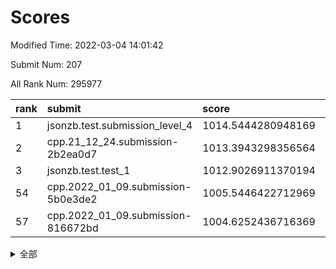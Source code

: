 # Scores

Modified Time: 2022-03-04 14:01:42

Submit Num: 207

All Rank Num: 295977

| rank |               submit               |       score        |       sigma        | pk_num |
| :--- | :--------------------------------- | :----------------- | :----------------- | :----- |
| 1    | jsonzb.test.submission_level_4     | 1014.5444280948169 | 0.851771849780666  | 5725   |
| 2    | cpp.21_12_24.submission-2b2ea0d7   | 1013.3943298356564 | 0.819309046228538  | 5721   |
| 3    | jsonzb.test.test_1                 | 1012.9026911370194 | 0.8038598438968314 | 5716   |
| 54   | cpp.2022_01_09.submission-5b0e3de2 | 1005.5446422712969 | 0.7162856982546671 | 5720   |
| 57   | cpp.2022_01_09.submission-816672bd | 1004.6252436716369 | 0.7127624137123647 | 5717   |


<details>
<summary>全部</summary>

| rank |                 submit                 |       score        |       sigma        | pk_num |
| :--- | :------------------------------------- | :----------------- | :----------------- | :----- |
| 1    | jsonzb.test.submission_level_4         | 1014.5444280948169 | 0.851771849780666  | 5725   |
| 2    | cpp.21_12_24.submission-2b2ea0d7       | 1013.3943298356564 | 0.819309046228538  | 5721   |
| 3    | jsonzb.test.test_1                     | 1012.9026911370194 | 0.8038598438968314 | 5716   |
| 4    | gobigger.level_3.submission_level_3_26 | 1011.6630330576    | 0.7679675896544134 | 5719   |
| 5    | gobigger.level_3.submission_level_3_2  | 1011.5702517883195 | 0.7690507054512687 | 5717   |
| 6    | gobigger.level_3.submission_level_3_14 | 1011.526737709869  | 0.7803767303645157 | 5721   |
| 7    | gobigger.level_3.submission_level_3_44 | 1011.412280878604  | 0.7816106139778839 | 5721   |
| 8    | gobigger.level_3.submission_level_3_31 | 1011.1171793083275 | 0.7741221008567385 | 5720   |
| 9    | gobigger.level_3.submission_level_3_20 | 1011.1143386893588 | 0.7684454321383891 | 5723   |
| 10   | gobigger.level_3.submission_level_3_10 | 1010.9482442664308 | 0.7593693126540461 | 5719   |
| 11   | gobigger.level_3.submission_level_3_19 | 1010.8259185972031 | 0.7698295525611962 | 5721   |
| 12   | gobigger.level_3.submission_level_3_28 | 1010.7315264665805 | 0.7657796563415763 | 5720   |
| 13   | gobigger.level_3.submission_level_3_4  | 1010.688922297977  | 0.7631658625282826 | 5724   |
| 14   | gobigger.level_3.submission_level_3_46 | 1010.6807787509098 | 0.786218067835565  | 5716   |
| 15   | gobigger.level_3.submission_level_3_29 | 1010.6734015380417 | 0.7580722222348473 | 5719   |
| 16   | gobigger.level_3.submission_level_3_27 | 1010.5963064044879 | 0.7857439403466527 | 5718   |
| 17   | gobigger.level_3.submission_level_3_15 | 1010.5687799574275 | 0.7882196802000742 | 5725   |
| 18   | gobigger.level_3.submission_level_3_33 | 1010.5335033389892 | 0.7789256957943167 | 5719   |
| 19   | gobigger.level_3.submission_level_3_16 | 1010.5132150425035 | 0.7613201965923566 | 5719   |
| 20   | gobigger.level_3.submission_level_3_49 | 1010.4809180053707 | 0.776334165606767  | 5723   |
| 21   | gobigger.level_3.submission_level_3_12 | 1010.3452819053376 | 0.760405922473345  | 5712   |
| 22   | gobigger.level_3.submission_level_3_30 | 1010.3166065563341 | 0.7506264978374311 | 5719   |
| 23   | gobigger.level_3.submission_level_3_3  | 1010.2813093686038 | 0.7359241148133853 | 5719   |
| 24   | gobigger.level_3.submission_level_3_47 | 1010.1778499843052 | 0.7635720318082143 | 5727   |
| 25   | gobigger.level_3.submission_level_3_24 | 1010.0887962006534 | 0.7622742817189183 | 5722   |
| 26   | gobigger.level_3.submission_level_3_25 | 1010.0606657080798 | 0.7655405995703994 | 5715   |
| 27   | gobigger.level_3.submission_level_3_7  | 1010.03089569375   | 0.7630619092975518 | 5715   |
| 28   | gobigger.level_3.submission_level_3_38 | 1009.9962926052202 | 0.7370171165983215 | 5719   |
| 29   | gobigger.level_3.submission_level_3_1  | 1009.9885118355924 | 0.7585803650728862 | 5717   |
| 30   | gobigger.level_3.submission_level_3_8  | 1009.9401401226527 | 0.7481740159591034 | 5718   |
| 31   | gobigger.level_3.submission_level_3_32 | 1009.9119191488288 | 0.7604513582922298 | 5712   |
| 32   | gobigger.level_3.submission_level_3_0  | 1009.8949217221615 | 0.7613624920384292 | 5721   |
| 33   | gobigger.level_3.submission_level_3_40 | 1009.8939190634496 | 0.7587845490590074 | 5721   |
| 34   | gobigger.level_3.submission_level_3_45 | 1009.8687462938987 | 0.7729100953099975 | 5725   |
| 35   | gobigger.level_3.submission_level_3_21 | 1009.7285243302534 | 0.7518649144167097 | 5717   |
| 36   | gobigger.level_3.submission_level_3_41 | 1009.7273627160301 | 0.7493430764685732 | 5723   |
| 37   | gobigger.level_3.submission_level_3_35 | 1009.7091384841285 | 0.7783394500117372 | 5719   |
| 38   | gobigger.level_3.submission_level_3_34 | 1009.6421372599107 | 0.7534752911796473 | 5725   |
| 39   | gobigger.level_3.submission_level_3_43 | 1009.5772908477271 | 0.7544799777664234 | 5724   |
| 40   | gobigger.level_3.submission_level_3_36 | 1009.5260896700596 | 0.7795946728931084 | 5718   |
| 41   | gobigger.level_3.submission_level_3_18 | 1009.4994840448455 | 0.756515316417713  | 5719   |
| 42   | gobigger.level_3.submission_level_3_37 | 1009.4816296610676 | 0.7463860913286157 | 5721   |
| 43   | gobigger.level_3.submission_level_3_6  | 1009.3896485537409 | 0.7481022688043785 | 5720   |
| 44   | gobigger.level_3.submission_level_3_42 | 1009.3024531463188 | 0.7603306455764486 | 5716   |
| 45   | gobigger.level_3.submission_level_3_22 | 1008.9807371330756 | 0.7670117329760787 | 5720   |
| 46   | gobigger.level_3.submission_level_3_13 | 1008.8471830167629 | 0.748589404581022  | 5721   |
| 47   | gobigger.level_3.submission_level_3_39 | 1008.8107338657287 | 0.75425506344126   | 5723   |
| 48   | gobigger.level_3.submission_level_3_48 | 1008.7876644461517 | 0.7382530292078116 | 5714   |
| 49   | gobigger.level_3.submission_level_3_17 | 1008.5245852774227 | 0.7353377412079204 | 5720   |
| 50   | gobigger.level_3.submission_level_3_5  | 1008.4732805817556 | 0.7496038225332083 | 5719   |
| 51   | gobigger.level_3.submission_level_3_23 | 1008.1035964134811 | 0.7333351392757808 | 5721   |
| 52   | gobigger.level_3.submission_level_3_11 | 1008.0562272393762 | 0.7461443598082854 | 5721   |
| 53   | gobigger.level_3.submission_level_3_9  | 1007.386601790958  | 0.7608601727068767 | 5717   |
| 54   | cpp.2022_01_09.submission-5b0e3de2     | 1005.5446422712969 | 0.7162856982546671 | 5720   |
| 55   | gobigger.level_1.submission_level_1_47 | 1005.0957454539881 | 0.7372959447024074 | 5720   |
| 56   | gobigger.level_1.submission_level_1_28 | 1004.6462573749166 | 0.7240908488232642 | 5724   |
| 57   | cpp.2022_01_09.submission-816672bd     | 1004.6252436716369 | 0.7127624137123647 | 5717   |
| 58   | gobigger.level_1.submission_level_1_32 | 1004.6227024957043 | 0.7180850585647088 | 5714   |
| 59   | gobigger.level_1.submission_level_1_43 | 1004.4555021876279 | 0.7195131983234966 | 5722   |
| 60   | gobigger.level_1.submission_level_1_27 | 1004.4205280347026 | 0.7152722742231568 | 5721   |
| 61   | gobigger.level_1.submission_level_1_38 | 1004.2563940059395 | 0.7104391313310111 | 5716   |
| 62   | gobigger.level_1.submission_level_1_5  | 1004.199942256979  | 0.7192657337856228 | 5718   |
| 63   | gobigger.level_1.submission_level_1_24 | 1004.1648457724784 | 0.7146248996353028 | 5722   |
| 64   | gobigger.level_1.submission_level_1_8  | 1004.1044469974094 | 0.7157904240695153 | 5720   |
| 65   | gobigger.level_1.submission_level_1_46 | 1003.9581953350888 | 0.7094237676245192 | 5718   |
| 66   | gobigger.level_1.submission_level_1_34 | 1003.935734018631  | 0.716179113518172  | 5716   |
| 67   | gobigger.level_1.submission_level_1_11 | 1003.8826244759136 | 0.7148159196452516 | 5723   |
| 68   | gobigger.level_1.submission_level_1_3  | 1003.7994550377671 | 0.7096923371276741 | 5714   |
| 69   | gobigger.level_1.submission_level_1_16 | 1003.7669505913179 | 0.7227202369595391 | 5717   |
| 70   | gobigger.level_1.submission_level_1_12 | 1003.7440273637983 | 0.7260106406181407 | 5721   |
| 71   | gobigger.level_1.submission_level_1_0  | 1003.7367268960415 | 0.7141350346680985 | 5719   |
| 72   | gobigger.level_1.submission_level_1_21 | 1003.7028905273608 | 0.7280371899105028 | 5724   |
| 73   | gobigger.level_1.submission_level_1_40 | 1003.6476820246762 | 0.7133422735766691 | 5722   |
| 74   | gobigger.level_1.submission_level_1_13 | 1003.6462147948087 | 0.722099911333514  | 5719   |
| 75   | gobigger.level_1.submission_level_1_39 | 1003.6355585449178 | 0.7179390545416825 | 5723   |
| 76   | gobigger.level_1.submission_level_1_15 | 1003.5880023776488 | 0.703899414613201  | 5725   |
| 77   | gobigger.level_1.submission_level_1_44 | 1003.5483071158978 | 0.7111494540175753 | 5719   |
| 78   | gobigger.level_1.submission_level_1_37 | 1003.4960657638065 | 0.7247582281695684 | 5714   |
| 79   | gobigger.level_1.submission_level_1_45 | 1003.4914614209256 | 0.7216175657038666 | 5718   |
| 80   | gobigger.level_1.submission_level_1_49 | 1003.41111585369   | 0.7299096495836205 | 5716   |
| 81   | gobigger.level_1.submission_level_1_1  | 1003.274346801055  | 0.7091324975982183 | 5712   |
| 82   | gobigger.level_1.submission_level_1_20 | 1003.2728985491266 | 0.7174925051527022 | 5719   |
| 83   | gobigger.level_1.submission_level_1_4  | 1003.2317487367765 | 0.7042284375741916 | 5718   |
| 84   | gobigger.level_1.submission_level_1_6  | 1003.2073190061132 | 0.7143416080398549 | 5719   |
| 85   | gobigger.level_1.submission_level_1_10 | 1003.1317833363872 | 0.7189938776598772 | 5720   |
| 86   | gobigger.level_1.submission_level_1_36 | 1003.1006695547962 | 0.7169894209590565 | 5723   |
| 87   | gobigger.level_1.submission_level_1_29 | 1003.0241984465447 | 0.7171565368930498 | 5721   |
| 88   | gobigger.level_1.submission_level_1_9  | 1003.0139052677351 | 0.7116178936023101 | 5714   |
| 89   | gobigger.level_1.submission_level_1_14 | 1002.8463167130271 | 0.7146851749856031 | 5722   |
| 90   | gobigger.level_1.submission_level_1_33 | 1002.8219811800044 | 0.708783253824572  | 5718   |
| 91   | gobigger.level_1.submission_level_1_42 | 1002.7588809990763 | 0.7170807460317423 | 5723   |
| 92   | gobigger.level_1.submission_level_1_18 | 1002.6288116629678 | 0.7080545136114064 | 5722   |
| 93   | gobigger.level_1.submission_level_1_31 | 1002.6085983848992 | 0.7086409784063252 | 5714   |
| 94   | gobigger.level_1.submission_level_1_2  | 1002.569669828892  | 0.7139278339430579 | 5727   |
| 95   | gobigger.level_1.submission_level_1_35 | 1002.5529445293847 | 0.6998994860575954 | 5720   |
| 96   | gobigger.level_1.submission_level_1_17 | 1002.4678274895606 | 0.7057699797538275 | 5720   |
| 97   | gobigger.level_1.submission_level_1_48 | 1002.4661919646525 | 0.7110695344558087 | 5721   |
| 98   | gobigger.level_1.submission_level_1_19 | 1002.3429710912885 | 0.7162229966855875 | 5718   |
| 99   | gobigger.level_1.submission_level_1_7  | 1002.2237786930134 | 0.7054263703342213 | 5725   |
| 100  | gobigger.level_1.submission_level_1_22 | 1002.1226359257721 | 0.707380363835653  | 5718   |
| 101  | gobigger.level_1.submission_level_1_41 | 1002.046296627493  | 0.7155871952156342 | 5715   |
| 102  | gobigger.level_1.submission_level_1_25 | 1001.8365250779718 | 0.7196115154250404 | 5725   |
| 103  | gobigger.level_1.submission_level_1_26 | 1001.6266986595045 | 0.7206920379892279 | 5722   |
| 104  | gobigger.level_1.submission_level_1_30 | 1001.5827862628288 | 0.7174668483193476 | 5720   |
| 105  | gobigger.level_1.submission_level_1_23 | 1001.351955543005  | 0.7153218623449169 | 5716   |
| 106  | gobigger.random.submission_random_45   | 997.5738608256054  | 0.7172375624220191 | 5720   |
| 107  | gobigger.random.submission_random_10   | 997.4495244479136  | 0.708735947205781  | 5719   |
| 108  | gobigger.random.submission_random_47   | 997.4245696172014  | 0.7137082492234813 | 5724   |
| 109  | gobigger.random.submission_random_33   | 997.406296844311   | 0.711858930051112  | 5720   |
| 110  | gobigger.random.submission_random_37   | 997.2753734753617  | 0.7044112913182478 | 5719   |
| 111  | gobigger.random.submission_random_7    | 996.8626548351511  | 0.710555993387941  | 5719   |
| 112  | gobigger.random.submission_random_26   | 996.8489276930009  | 0.7086902343647559 | 5721   |
| 113  | gobigger.random.submission_random_41   | 996.8238882014222  | 0.7080152008963292 | 5722   |
| 114  | gobigger.random.submission_random_5    | 996.8096784109886  | 0.719946980410831  | 5717   |
| 115  | gobigger.random.submission_random_16   | 996.7451687100274  | 0.7084062717245234 | 5724   |
| 116  | gobigger.random.submission_random_25   | 996.7092424273849  | 0.7102647251795786 | 5718   |
| 117  | gobigger.random.submission_random_35   | 996.6909218361461  | 0.7040704017650652 | 5722   |
| 118  | gobigger.random.submission_random_20   | 996.6303526712785  | 0.7281858862265171 | 5724   |
| 119  | gobigger.random.submission_random_23   | 996.5803580586248  | 0.7084215742930647 | 5721   |
| 120  | gobigger.random.submission_random_3    | 996.4755450385601  | 0.706164043535209  | 5719   |
| 121  | gobigger.random.submission_random_44   | 996.4568252780956  | 0.6966936145399473 | 5717   |
| 122  | gobigger.random.submission_random_48   | 996.4550001092655  | 0.7205314301645998 | 5719   |
| 123  | gobigger.random.submission_random_4    | 996.3671095134621  | 0.7018469912746473 | 5722   |
| 124  | gobigger.random.submission_random_30   | 996.3213318922558  | 0.7090635378487459 | 5720   |
| 125  | gobigger.random.submission_random_27   | 996.3097576240156  | 0.7198572993874223 | 5720   |
| 126  | gobigger.random.submission_random_17   | 996.2599972921366  | 0.7102385898179787 | 5719   |
| 127  | gobigger.random.submission_random_6    | 996.214677889407   | 0.7118921932906673 | 5716   |
| 128  | gobigger.random.submission_random_24   | 996.1861649113328  | 0.6953998368464492 | 5713   |
| 129  | gobigger.random.submission_random_28   | 996.1691066202111  | 0.7036724609942215 | 5712   |
| 130  | gobigger.random.submission_random_38   | 996.1135614178261  | 0.7270509344404387 | 5717   |
| 131  | gobigger.random.submission_random_21   | 996.0667494922934  | 0.7210476008073601 | 5720   |
| 132  | gobigger.random.submission_random_15   | 995.9851877308023  | 0.7071756519497255 | 5722   |
| 133  | gobigger.random.submission_random_32   | 995.8920907006883  | 0.7177442978109401 | 5720   |
| 134  | gobigger.random.submission_random_1    | 995.8824662333574  | 0.7099166955332661 | 5722   |
| 135  | gobigger.random.submission_random_8    | 995.8537908919297  | 0.7159057481325096 | 5724   |
| 136  | gobigger.random.submission_random_9    | 995.8534863887621  | 0.7029594056744719 | 5717   |
| 137  | gobigger.random.submission_random_29   | 995.7956326942339  | 0.7005336657403202 | 5721   |
| 138  | gobigger.random.submission_random_12   | 995.7874724625918  | 0.7114047921218785 | 5713   |
| 139  | gobigger.random.submission_random_42   | 995.7798691794352  | 0.7095491333113451 | 5721   |
| 140  | gobigger.random.submission_random_14   | 995.7715537449748  | 0.7129555791081195 | 5718   |
| 141  | gobigger.random.submission_random_31   | 995.768790012936   | 0.7099969792496372 | 5722   |
| 142  | gobigger.random.submission_random_43   | 995.7094169643477  | 0.7191764042112715 | 5720   |
| 143  | gobigger.random.submission_random_46   | 995.7040887954462  | 0.7137565637853209 | 5715   |
| 144  | gobigger.random.submission_random_39   | 995.6828715795041  | 0.7017600268511868 | 5722   |
| 145  | gobigger.random.submission_random_22   | 995.5949172137647  | 0.7215260239620783 | 5720   |
| 146  | gobigger.random.submission_random_2    | 995.5186837985968  | 0.7243850883417692 | 5719   |
| 147  | gobigger.random.submission_random_34   | 995.4313888669249  | 0.7171426612251796 | 5721   |
| 148  | gobigger.random.submission_random_11   | 995.3804394267111  | 0.7145245170665853 | 5717   |
| 149  | gobigger.random.submission_random_19   | 995.2962970308253  | 0.7099644402888349 | 5720   |
| 150  | gobigger.random.submission_random_36   | 995.2913718468855  | 0.7072383616992535 | 5723   |
| 151  | gobigger.random.submission_random_40   | 995.2785197722525  | 0.7246550221418886 | 5726   |
| 152  | gobigger.random.submission_random_18   | 995.0307701836495  | 0.7071231748882404 | 5718   |
| 153  | gobigger.random.submission_random_13   | 994.9524243605799  | 0.7341000156001883 | 5720   |
| 154  | gobigger.random.submission_random_49   | 994.7386423465065  | 0.7067861198536367 | 5717   |
| 155  | gobigger.level_2.submission_level_2_39 | 994.4331680840608  | 0.7261507149317006 | 5720   |
| 156  | gobigger.random.submission_random_0    | 994.3964471481634  | 0.7337187370336828 | 5716   |
| 157  | gobigger.level_2.submission_level_2_38 | 994.3541437186708  | 0.7205347903112654 | 5721   |
| 158  | gobigger.level_2.submission_level_2_14 | 993.7167619926523  | 0.7409897802337099 | 5718   |
| 159  | gobigger.level_2.submission_level_2_23 | 993.57904738245    | 0.7244392007548267 | 5723   |
| 160  | gobigger.level_2.submission_level_2_20 | 993.4287430060849  | 0.7474847864688496 | 5718   |
| 161  | gobigger.level_2.submission_level_2_28 | 993.3874311881885  | 0.7338489133245217 | 5714   |
| 162  | gobigger.level_2.submission_level_2_33 | 993.3508862515242  | 0.7591886731554185 | 5721   |
| 163  | gobigger.level_2.submission_level_2_7  | 993.2989212943282  | 0.7528446976823233 | 5721   |
| 164  | gobigger.level_2.submission_level_2_44 | 993.0429969522603  | 0.7462019889387467 | 5718   |
| 165  | gobigger.level_2.submission_level_2_11 | 992.9721170839456  | 0.7361170158647499 | 5717   |
| 166  | gobigger.level_2.submission_level_2_17 | 992.8863739381922  | 0.7455868244510337 | 5720   |
| 167  | gobigger.level_2.submission_level_2_0  | 992.7794793354861  | 0.7270613413309227 | 5722   |
| 168  | gobigger.level_2.submission_level_2_48 | 992.7440225024648  | 0.7557476104042734 | 5717   |
| 169  | gobigger.level_2.submission_level_2_35 | 992.6913688768216  | 0.7565169247351393 | 5721   |
| 170  | gobigger.level_2.submission_level_2_1  | 992.6355756942479  | 0.7245998712536681 | 5717   |
| 171  | gobigger.level_2.submission_level_2_21 | 992.3983021917486  | 0.7441277483220844 | 5720   |
| 172  | gobigger.level_2.submission_level_2_18 | 992.2752457053058  | 0.7444159896163183 | 5717   |
| 173  | gobigger.level_2.submission_level_2_22 | 992.2716611084559  | 0.7549220370153353 | 5713   |
| 174  | gobigger.level_2.submission_level_2_49 | 992.2683871648992  | 0.7632784816936166 | 5720   |
| 175  | gobigger.level_2.submission_level_2_40 | 992.1962710438517  | 0.7410524033905928 | 5716   |
| 176  | gobigger.level_2.submission_level_2_31 | 991.9567571163994  | 0.7434015922312339 | 5720   |
| 177  | gobigger.level_2.submission_level_2_6  | 991.9437179172062  | 0.7531304924515023 | 5721   |
| 178  | gobigger.level_2.submission_level_2_36 | 991.8293552572591  | 0.7589302241073552 | 5715   |
| 179  | gobigger.level_2.submission_level_2_10 | 991.7832705449025  | 0.7515727715598806 | 5718   |
| 180  | gobigger.level_2.submission_level_2_15 | 991.7551447969614  | 0.7580013438934122 | 5718   |
| 181  | gobigger.level_2.submission_level_2_29 | 991.6997898779758  | 0.7460429482687055 | 5719   |
| 182  | gobigger.level_2.submission_level_2_26 | 991.6336127108365  | 0.7551323504949329 | 5714   |
| 183  | gobigger.level_2.submission_level_2_41 | 991.5148144111189  | 0.7511519048327918 | 5719   |
| 184  | gobigger.level_2.submission_level_2_19 | 991.4980822611998  | 0.7498792601034782 | 5719   |
| 185  | gobigger.level_2.submission_level_2_2  | 991.4474335888532  | 0.7337346546077442 | 5717   |
| 186  | gobigger.level_2.submission_level_2_45 | 991.4290200304132  | 0.7438896445298121 | 5715   |
| 187  | gobigger.level_2.submission_level_2_3  | 991.4187053446832  | 0.7436172990400678 | 5717   |
| 188  | gobigger.level_2.submission_level_2_5  | 991.3972418431543  | 0.7806472265251818 | 5720   |
| 189  | gobigger.level_2.submission_level_2_12 | 991.3583471237389  | 0.7534057732453776 | 5717   |
| 190  | gobigger.level_2.submission_level_2_25 | 991.275924648585   | 0.7526681827837725 | 5718   |
| 191  | gobigger.level_2.submission_level_2_4  | 991.2717829736529  | 0.7510156040525681 | 5719   |
| 192  | gobigger.level_2.submission_level_2_16 | 991.2486769287602  | 0.7618856624928764 | 5722   |
| 193  | gobigger.level_2.submission_level_2_24 | 991.1764360458418  | 0.7459015789650263 | 5722   |
| 194  | gobigger.level_2.submission_level_2_34 | 991.1039217799995  | 0.7464034495192643 | 5722   |
| 195  | gobigger.level_2.submission_level_2_27 | 991.0565956671694  | 0.7543302139522065 | 5716   |
| 196  | gobigger.level_2.submission_level_2_9  | 990.8506936162003  | 0.7548001404906215 | 5722   |
| 197  | gobigger.level_2.submission_level_2_13 | 990.8422855711642  | 0.7572887831440972 | 5723   |
| 198  | gobigger.level_2.submission_level_2_47 | 990.8199285444304  | 0.7610388505764604 | 5718   |
| 199  | gobigger.level_2.submission_level_2_37 | 990.7729351601241  | 0.7515683083058774 | 5715   |
| 200  | gobigger.level_2.submission_level_2_32 | 990.6317632950233  | 0.7688752130034595 | 5723   |
| 201  | gobigger.level_2.submission_level_2_30 | 990.5203443992132  | 0.7680190194160502 | 5716   |
| 202  | gobigger.level_2.submission_level_2_8  | 990.3052242678942  | 0.7687543821120613 | 5724   |
| 203  | gobigger.level_2.submission_level_2_43 | 990.240600552461   | 0.7869182872554201 | 5718   |
| 204  | gobigger.level_2.submission_level_2_46 | 990.2333818197187  | 0.7757403186313458 | 5716   |
| 205  | gobigger.level_2.submission_level_2_42 | 988.7663624154478  | 0.7827798769978063 | 5721   |
| 206  | gobigger.none.submission_none_0        | 979.4439776082489  | 1.1713416379648927 | 5720   |
| 207  | gobigger.none.submission_none_1        | 975.3815482085048  | 1.5779185506826816 | 5715   |

</details>